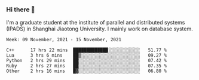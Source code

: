 ### Hi there 👋

I'm a graduate student at the institute of parallel and distributed systems (IPADS) in Shanghai Jiaotong University. I mainly work on database system.

<!--START_SECTION:waka-->
```text
Week: 09 November, 2021 - 15 November, 2021

C++      17 hrs 22 mins  █████████████░░░░░░░░░░░░   51.77 % 
Lua      3 hrs 6 mins    ██▒░░░░░░░░░░░░░░░░░░░░░░   09.27 % 
Python   2 hrs 29 mins   ██░░░░░░░░░░░░░░░░░░░░░░░   07.42 % 
Ruby     2 hrs 27 mins   ██░░░░░░░░░░░░░░░░░░░░░░░   07.35 % 
Other    2 hrs 16 mins   █▓░░░░░░░░░░░░░░░░░░░░░░░   06.80 % 
```
<!--END_SECTION:waka-->

<!--
**yqmmm/yqmmm** is a ✨ _special_ ✨ repository because its `README.md` (this file) appears on your GitHub profile.

Here are some ideas to get you started:

- 🔭 I’m currently working on ...
- 🌱 I’m currently learning ...
- 👯 I’m looking to collaborate on ...
- 🤔 I’m looking for help with ...
- 💬 Ask me about ...
- 📫 How to reach me: ...
- 😄 Pronouns: ...
- ⚡ Fun fact: ...
-->
